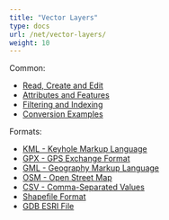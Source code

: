 ```yaml
---
title: "Vector Layers"
type: docs
url: /net/vector-layers/
weight: 10
---
```


Common:

- [Read, Create and Edit](/gis/net/read-create-and-edit/)
- [Attributes and Features](/gis/net/attributes-and-features/)
- [Filtering and Indexing](/gis/net/filtering-and-indexing/)
- [Conversion Examples](/gis/net/conversion/)

Formats:

- [KML - Keyhole Markup Language](/gis/net/kml-keyhole-markup-language/)
- [GPX - GPS Exchange Format](/gis/net/gpx-gps-exchange/)
- [GML - Geography Markup Language](/gis/net/gml-geography-markup-language/)
- [OSM - Open Street Map](/gis/net/osm-open-street-map/)
- [CSV - Comma-Separated Values](/gis/net/csv-comma-separated-values/)
- [Shapefile Format](/gis/net/shapefile-esri/)
- [GDB ESRI File](/gis/net/gdb-file-esri/)


